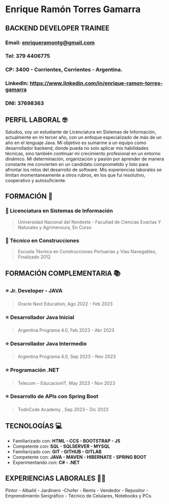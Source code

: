 # __Enrique Ramón Torres Gamarra__

## __BACKEND DEVELOPER TRAINEE__

### Email: enriqueramontg@gmail.com
### Tel: 379 4406775
### CP: 3400 - Corrientes, Corrientes - Argentina.
### LinkedIn: https://www.linkedin.com/in/enrique-ramon-torres-gamarra
### DNI: 37698363

## PERFIL LABORAL :nerd_face:
Saludos, soy un estudiante de Licenciatura en Sistemas de Información, actualmente en mi tercer año, con un enfoque especializado de más de un año en el lenguaje Java. 
Mi objetivo es sumarme a un equipo como desarrollador backend, donde pueda no solo aplicar mis habilidades técnicas, sino también continuar mi crecimiento profesional en un entorno dinámico. 
Mi determinación, organización y pasión por aprender de manera constante me convierten en un candidato comprometido y listo para afrontar los retos del desarrollo de software. 
Mis experiencias laborales se limitan momentaneamente a otros rubros, en los que fui resolutivo, cooperativo y autosuficiente.

## FORMACIÓN :school:
### :triangular_flag_on_post: Licenciatura en Sistemas de Información
> Universidad Nacional del Nordeste - Facultad de Ciencias Exactas Y Naturales y Agrimensura, En Curso
### :triangular_flag_on_post: Técnico en Construcciones
> Escuela Técnica en Construcciones Portuarias y Vías Navegables, Finalizado 2012

## FORMACIÓN COMPLEMENTARIA :books:
### :star: Jr. Developer - JAVA
> Oracle Next Education, Ago 2022 - Feb 2023
### :star: Desarrollador Java Inicial
> Argentina Programa 4.0, Feb 2023 - Abr 2023
### :star: Desarrollador Java Intermedio
> Argentina Programa 4.0, Sep 2023 - Nov 2023
### :star: Programación .NET
> Telecom - EducacionIT, May 2023 - Nov 2023
### :star: Desarrollo de APIs con Spring Boot
> TodoCode Academy , Sep 2023 - Dic 2023


## TECNOLOGÍAS :computer:
- Familiarizado con: __HTML - CCS - BOOTSTRAP - JS__
- Competente con: __SQL - SQLSERVER - MYSQL__
- Familiarizado con: __GIT - GITHUB - GITLAB__
- Competente con: __JAVA - MAVEN - HIBERNATE - SPRING BOOT__
- Experimentando con: __C# - .NET__

## EXPERIENCIAS LABORALES :construction_worker_man:
Pintor - Albañil - Jardinero -Chofer - Remis - Vendedor - Repositor - Emprendimiento Serigráfico - Técnico de Celulares, Notebooks y PCs.
